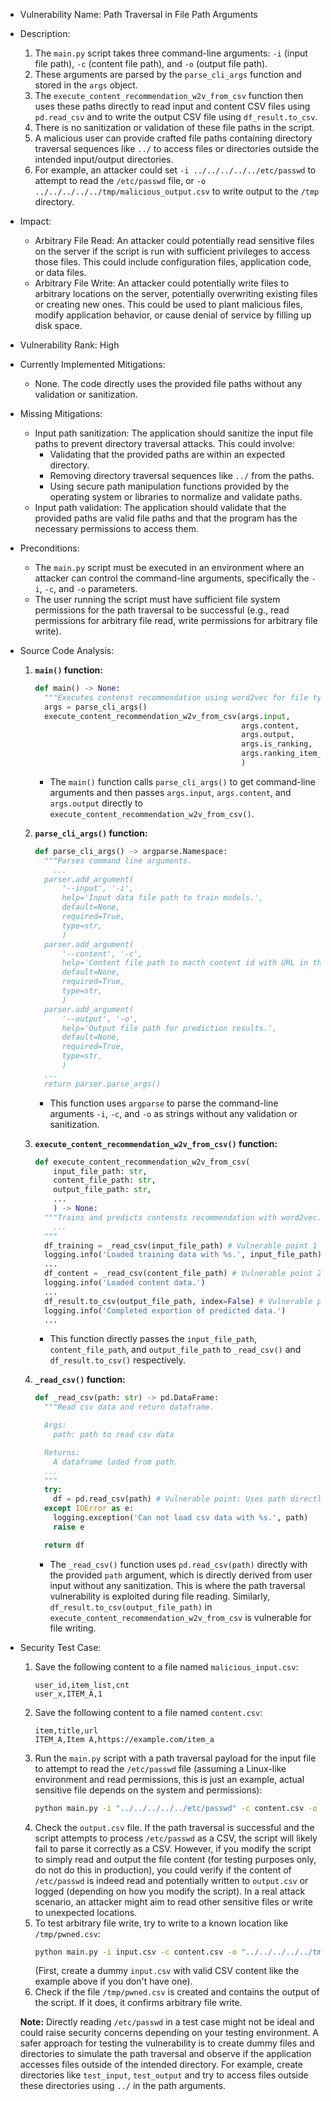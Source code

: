 - Vulnerability Name: Path Traversal in File Path Arguments
- Description:
    1. The `main.py` script takes three command-line arguments: `-i` (input file path), `-c` (content file path), and `-o` (output file path).
    2. These arguments are parsed by the `parse_cli_args` function and stored in the `args` object.
    3. The `execute_content_recommendation_w2v_from_csv` function then uses these paths directly to read input and content CSV files using `pd.read_csv` and to write the output CSV file using `df_result.to_csv`.
    4. There is no sanitization or validation of these file paths in the script.
    5. A malicious user can provide crafted file paths containing directory traversal sequences like `../` to access files or directories outside the intended input/output directories.
    6. For example, an attacker could set `-i ../../../../../etc/passwd` to attempt to read the `/etc/passwd` file, or `-o ../../../../../tmp/malicious_output.csv` to write output to the `/tmp` directory.
- Impact:
    - Arbitrary File Read: An attacker could potentially read sensitive files on the server if the script is run with sufficient privileges to access those files. This could include configuration files, application code, or data files.
    - Arbitrary File Write: An attacker could potentially write files to arbitrary locations on the server, potentially overwriting existing files or creating new ones. This could be used to plant malicious files, modify application behavior, or cause denial of service by filling up disk space.
- Vulnerability Rank: High
- Currently Implemented Mitigations:
    - None. The code directly uses the provided file paths without any validation or sanitization.
- Missing Mitigations:
    - Input path sanitization: The application should sanitize the input file paths to prevent directory traversal attacks. This could involve:
        - Validating that the provided paths are within an expected directory.
        - Removing directory traversal sequences like `../` from the paths.
        - Using secure path manipulation functions provided by the operating system or libraries to normalize and validate paths.
    - Input path validation: The application should validate that the provided paths are valid file paths and that the program has the necessary permissions to access them.
- Preconditions:
    - The `main.py` script must be executed in an environment where an attacker can control the command-line arguments, specifically the `-i`, `-c`, and `-o` parameters.
    - The user running the script must have sufficient file system permissions for the path traversal to be successful (e.g., read permissions for arbitrary file read, write permissions for arbitrary file write).
- Source Code Analysis:
    1. **`main()` function:**
       ```python
       def main() -> None:
         """Executes contenst recommendation using word2vec for file type."""
         args = parse_cli_args()
         execute_content_recommendation_w2v_from_csv(args.input,
                                                     args.content,
                                                     args.output,
                                                     args.is_ranking,
                                                     args.ranking_item_name,
                                                     )
       ```
       - The `main()` function calls `parse_cli_args()` to get command-line arguments and then passes `args.input`, `args.content`, and `args.output` directly to `execute_content_recommendation_w2v_from_csv()`.

    2. **`parse_cli_args()` function:**
       ```python
       def parse_cli_args() -> argparse.Namespace:
         """Parses command line arguments.
           ...
         parser.add_argument(
             '--input', '-i',
             help='Input data file path to train models.',
             default=None,
             required=True,
             type=str,
             )
         parser.add_argument(
             '--content', '-c',
             help='Content file path to macth content id with URL in the outputs.',
             default=None,
             required=True,
             type=str,
             )
         parser.add_argument(
             '--output', '-o',
             help='Output file path for prediction results.',
             default=None,
             required=True,
             type=str,
             )
         ...
         return parser.parse_args()
       ```
       - This function uses `argparse` to parse the command-line arguments `-i`, `-c`, and `-o` as strings without any validation or sanitization.

    3. **`execute_content_recommendation_w2v_from_csv()` function:**
       ```python
       def execute_content_recommendation_w2v_from_csv(
           input_file_path: str,
           content_file_path: str,
           output_file_path: str,
           ...
           ) -> None:
         """Trains and predicts contensts recommendation with word2vec.
           ...
         """
         df_training = _read_csv(input_file_path) # Vulnerable point 1
         logging.info('Loaded training data with %s.', input_file_path)
         ...
         df_content = _read_csv(content_file_path) # Vulnerable point 2
         logging.info('Loaded content data.')
         ...
         df_result.to_csv(output_file_path, index=False) # Vulnerable point 3
         logging.info('Completed exportion of predicted data.')
         ...
       ```
       - This function directly passes the `input_file_path`, `content_file_path`, and `output_file_path` to `_read_csv()` and `df_result.to_csv()` respectively.

    4. **`_read_csv()` function:**
       ```python
       def _read_csv(path: str) -> pd.DataFrame:
         """Read csv data and return dataframe.

         Args:
           path: path to read csv data

         Returns:
           A dataframe loded from path.
         ...
         """
         try:
           df = pd.read_csv(path) # Vulnerable point: Uses path directly
         except IOError as e:
           logging.exception('Can not load csv data with %s.', path)
           raise e

         return df
       ```
       - The `_read_csv()` function uses `pd.read_csv(path)` directly with the provided `path` argument, which is directly derived from user input without any sanitization. This is where the path traversal vulnerability is exploited during file reading. Similarly, `df_result.to_csv(output_file_path)` in `execute_content_recommendation_w2v_from_csv` is vulnerable for file writing.

- Security Test Case:
    1. Save the following content to a file named `malicious_input.csv`:
       ```csv
       user_id,item_list,cnt
       user_x,ITEM_A,1
       ```
    2. Save the following content to a file named `content.csv`:
       ```csv
       item,title,url
       ITEM_A,Item A,https://example.com/item_a
       ```
    3. Run the `main.py` script with a path traversal payload for the input file to attempt to read the `/etc/passwd` file (assuming a Linux-like environment and read permissions, this is just an example, actual sensitive file depends on the system and permissions):
       ```bash
       python main.py -i "../../../../../etc/passwd" -c content.csv -o output.csv
       ```
    4. Check the `output.csv` file. If the path traversal is successful and the script attempts to process `/etc/passwd` as a CSV, the script will likely fail to parse it correctly as a CSV. However, if you modify the script to simply read and output the file content (for testing purposes only, do not do this in production), you could verify if the content of `/etc/passwd` is indeed read and potentially written to `output.csv` or logged (depending on how you modify the script). In a real attack scenario, an attacker might aim to read other sensitive files or write to unexpected locations.
    5. To test arbitrary file write, try to write to a known location like `/tmp/pwned.csv`:
       ```bash
       python main.py -i input.csv -c content.csv -o "../../../../../tmp/pwned.csv"
       ```
       (First, create a dummy `input.csv` with valid CSV content like the example above if you don't have one).
    6. Check if the file `/tmp/pwned.csv` is created and contains the output of the script. If it does, it confirms arbitrary file write.

    **Note:** Directly reading `/etc/passwd` in a test case might not be ideal and could raise security concerns depending on your testing environment.  A safer approach for testing the vulnerability is to create dummy files and directories to simulate the path traversal and observe if the application accesses files outside of the intended directory. For example, create directories like `test_input`, `test_output` and try to access files outside these directories using `../` in the path arguments.